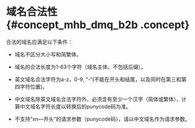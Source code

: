 # 域名合法性 {#concept_mhb_dmq_b2b .concept}

合法的域名应满足以下条件：

-   域名不区分大小写和简繁体。

-   域名的合法长度为1-63个字符（域名主体，不包括后缀）。

-   英文域名合法字符为a-z，0-9, “-“\(不能在开头和结尾，以及同时在第三和第四字符位置\)。

-   中文域名除英文域名合法字符外，必须含有至少一个汉字（简体或繁体），计算中文域名字符长度以转换后的punycode码为准。

-   不支持“xn—开头”的请求参数（punycode码），请以中文域名作为请求参数。


